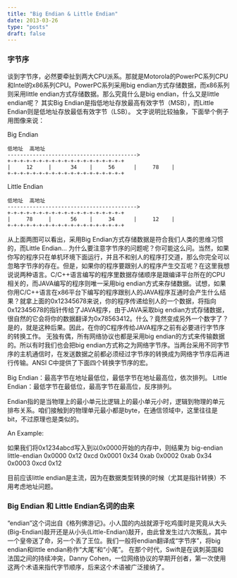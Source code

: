 ```yaml
---
title: "Big Endian & Little Endian"
date: 2013-03-26
type: "posts"
draft: false
---
```


### 字节序

谈到字节序，必然要牵扯到两大CPU派系。那就是Motorola的PowerPC系列CPU和Intel的x86系列CPU。PowerPC系列采用big endian方式存储数据，而x86系列则采用little endian方式存储数据。那么究竟什么是big endian，什么又是little endian呢？
其实Big Endian是指低地址存放最高有效字节（MSB），而Little Endian则是低地址存放最低有效字节（LSB）。
文字说明比较抽象，下面举个例子用图像来说：

   Big Endian

   ```
   低地址  高地址
   ----------------------------------------->
   +-+-+-+-+-+-+-+-+-+-+-+-+-+-+-+-+-+-+
   |     12     |      34    |     56      |     78    |
   +-+-+-+-+-+-+-+-+-+-+-+-+-+-+-+-+-+-+
   ```

   Little Endian

   ```
   低地址  高地址
   ----------------------------------------->
   +-+-+-+-+-+-+-+-+-+-+-+-+-+-+-+-+-+-+
   |     78     |      56    |     34      |     12    |
   +-+-+-+-+-+-+-+-+-+-+-+-+-+-+-+-+-+-+
   ```
     
从上面两图可以看出，采用Big Endian方式存储数据是符合我们人类的思维习惯的，而Little Endian...
为什么要注意字节序的问题呢？你可能这么问。当然，如果你写的程序只在单机环境下面运行，并且不和别人的程序打交道，那么你完全可以忽略字节序的存在。但是，如果你的程序要跟别人的程序产生交互呢？在这里我想说说两种语言。C/C++语言编写的程序里数据存储顺序是跟编译平台所在的CPU相关的，而JAVA编写的程序则唯一采用big endian方式来存储数据。试想，如果你用C/C++语言在x86平台下编写的程序跟别人的JAVA程序互通时会产生什么结果？就拿上面的0x12345678来说，你的程序传递给别人的一个数据，将指向0x12345678的指针传给了JAVA程序，由于JAVA采取big endian方式存储数据，很自然的它会将你的数据翻译为0x78563412。什么？竟然变成另外一个数字了？是的，就是这种后果。因此，在你的C程序传给JAVA程序之前有必要进行字节序的转换工作。
无独有偶，所有网络协议也都是采用big endian的方式来传输数据的。所以有时我们也会把big endian方式称之为网络字节序。当两台采用不同字节序的主机通信时，在发送数据之前都必须经过字节序的转换成为网络字节序后再进行传输。ANSI C中提供了下面四个转换字节序的宏。

Big Endian：最高字节在地址最低位，最低字节在地址最高位，依次排列。
Little Endian：最低字节在最低位，最高字节在最高位，反序排列。

Endian指的是当物理上的最小单元比逻辑上的最小单元小时，逻辑到物理的单元排布关系。咱们接触到的物理单元最小都是byte，在通信领域中，这里往往是bit，不过原理也是类似的。

An Example:

如果我们将0x1234abcd写入到以0x0000开始的内存中，则结果为
                     big-endian     little-endian
     0x0000     0x12              0xcd
     0x0001     0x34              0xab
     0x0002     0xab              0x34
     0x0003     0xcd              0x12

 目前应该little endian是主流，因为在数据类型转换的时候（尤其是指针转换）不用考虑地址问题。
 
### Big Endian 和 Little Endian名词的由来

“endian”这个词出自《格列佛游记》。小人国的内战就源于吃鸡蛋时是究竟从大头(Big-Endian)敲开还是从小头(Little-Endian)敲开，由此曾发生过六次叛乱，其中一个皇帝送了命，另一个丢了王位。我们一般将endian翻译成“字节序”，将big endian和little endian称作“大尾”和“小尾”。
在那个时代，Swift是在讽刺英国和法国之间的持续冲突，Danny Cohen，一位网络协议的早期开创者，第一次使用这两个术语来指代字节顺序，后来这个术语被广泛接纳了。
